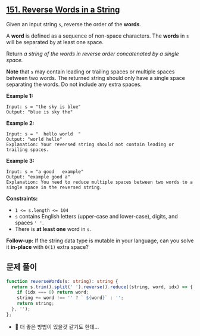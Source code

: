 ## [151. **Reverse Words in a String**](https://leetcode.com/problems/reverse-words-in-a-string)

Given an input string `s`, reverse the order of the **words**.

A **word** is defined as a sequence of non-space characters. The **words** in `s` will be separated by at least one space.

Return *a string of the words in reverse order concatenated by a single space.*

**Note** that `s` may contain leading or trailing spaces or multiple spaces between two words. The returned string should only have a single space separating the words. Do not include any extra spaces.

**Example 1:**

```
Input: s = "the sky is blue"
Output: "blue is sky the"

```

**Example 2:**

```
Input: s = "  hello world  "
Output: "world hello"
Explanation: Your reversed string should not contain leading or trailing spaces.

```

**Example 3:**

```
Input: s = "a good   example"
Output: "example good a"
Explanation: You need to reduce multiple spaces between two words to a single space in the reversed string.

```

**Constraints:**

- `1 <= s.length <= 104`
- `s` contains English letters (upper-case and lower-case), digits, and spaces `' '`.
- There is **at least one** word in `s`.

**Follow-up:** If the string data type is mutable in your language, can you solve it **in-place** with `O(1)` extra space?

## 문제 풀이

``` typescript
function reverseWords(s: string): string {
  return s.trim().split(' ').reverse().reduce((string, word, idx) => {
    if (idx === 0) return word;
    string += word !== '' ? ` ${word}` : '';
    return string;
  }, '');
};
```

- 🤔 더 좋은 방법이 있을것 같기도 한데…